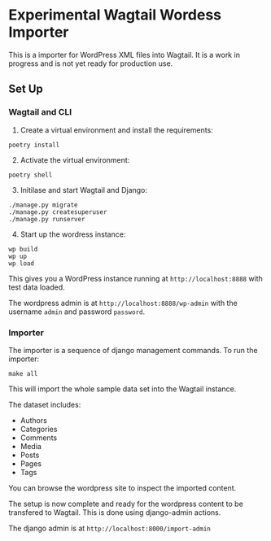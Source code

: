 # Experimental Wagtail Wordess Importer

This is a importer for WordPress XML files into Wagtail. It is a work in progress and is not yet ready for production use.

## Set Up

### Wagtail and CLI

1. Create a virtual environment and install the requirements:

```
poetry install
```

2. Activate the virtual environment:

```
poetry shell
```

3. Initilase and start Wagtail and Django:

```
./manage.py migrate
./manage.py createsuperuser
./manage.py runserver
```

4. Start up the wordress instance:

```
wp build
wp up
wp load
```

This gives you a WordPress instance running at `http://localhost:8888` with test data loaded.

The wordpress admin is at `http://localhost:8888/wp-admin` with the username `admin` and password `password`.


### Importer

The importer is a sequence of django management commands. To run the importer:

```
make all
```

This will import the whole sample data set into the Wagtail instance.

The dataset includes:

- Authors
- Categories
- Comments
- Media
- Posts
- Pages
- Tags

You can browse the wordpress site to inspect the imported content.

The setup is now complete and ready for the wordpress content to be transfered to Wagtail. This is done using django-admin actions.

The django admin is at `http://localhost:8000/import-admin`
